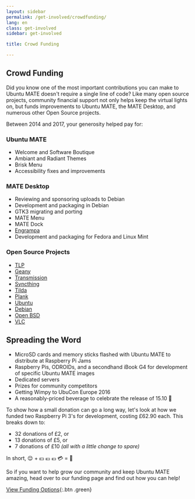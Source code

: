 ```yaml
---
layout: sidebar
permalink: /get-involved/crowdfunding/
lang: en
class: get-involved
sidebar: get-involved

title: Crowd Funding

---
```


## Crowd Funding

Did you know one of the most important contributions you can make to Ubuntu MATE
doesn't require a single line of code? Like many open source projects, community
financial support not only helps keep the virtual lights on, but funds
improvements to Ubuntu MATE, the MATE Desktop, and numerous other Open
Source projects.

Between 2014 and 2017, your generosity helped pay for:

### Ubuntu MATE

* Welcome and Software Boutique
* Ambiant and Radiant Themes
* Brisk Menu
* Accessibility fixes and improvements

### MATE Desktop

* Reviewing and sponsoring uploads to Debian
* Development and packaging in Debian
* GTK3 migrating and porting
* MATE Menu
* MATE Dock
* [Engrampa](https://github.com/mate-desktop/engrampa)
* Development and packaging for Fedora and Linux Mint

### Open Source Projects

* [TLP](https://linrunner.de/en/tlp/tlp.html)
* [Geany](https://www.geany.org/)
* [Transmission](https://transmissionbt.com/)
* [Syncthing](https://syncthing.net/)
* [Tilda](https://github.com/lanoxx/tilda)
* [Plank](https://launchpad.net/plank)
* [Ubuntu](https://ubuntu.com)
* [Debian](https://www.debian.org/)
* [Open BSD](https://www.openbsd.org/)
* [VLC](https://www.videolan.org/vlc/)

## Spreading the Word

* MicroSD cards and memory sticks flashed with Ubuntu MATE to distribute at Raspberry Pi Jams
* Raspberry Pis, ODROIDs, and a secondhand iBook G4 for development of specific Ubuntu MATE images
* Dedicated servers
* Prizes for community competitors
* Getting Wimpy to UbuCon Europe 2016
* A reasonably-priced beverage to celebrate the release of 15.10 :wine_glass:

To show how a small donation can go a long way, let's look at how we funded
two Raspberry Pi 3's for development, costing £62.90 each. This breaks down to:

* 32 donations of £2, or
* 13 donations of £5, or
* 7 donations of £10 _(all with a little change to spare)_

In short, :relieved: + :dollar: :pound: :euro: :credit_card: = :green_heart:

So if you want to help grow our community and keep Ubuntu MATE amazing, head over to our funding page and find out how you can help!

[View Funding Options](/funding/){:.btn .green}
